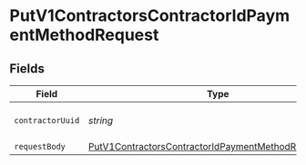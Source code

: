 # PutV1ContractorsContractorIdPaymentMethodRequest


## Fields

| Field                                                                                                                                   | Type                                                                                                                                    | Required                                                                                                                                | Description                                                                                                                             |
| --------------------------------------------------------------------------------------------------------------------------------------- | --------------------------------------------------------------------------------------------------------------------------------------- | --------------------------------------------------------------------------------------------------------------------------------------- | --------------------------------------------------------------------------------------------------------------------------------------- |
| `contractorUuid`                                                                                                                        | *string*                                                                                                                                | :heavy_check_mark:                                                                                                                      | The UUID of the contractor                                                                                                              |
| `requestBody`                                                                                                                           | [PutV1ContractorsContractorIdPaymentMethodRequestBody](../../models/operations/putv1contractorscontractoridpaymentmethodrequestbody.md) | :heavy_minus_sign:                                                                                                                      | N/A                                                                                                                                     |